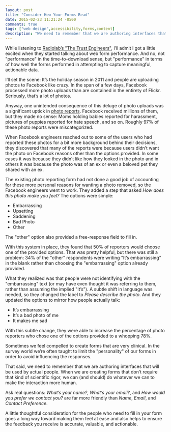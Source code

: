 ```yaml
---
layout: post
title: "Consider How Your Forms Read"
date: 2015-02-23 11:21:24 -0500
comments: true
tags: ["web design",accessibility,forms,content]
description: "We need to remember that we are authoring interfaces that will be used by actual people. When we are creating forms that don’t require that kind of scientific rigor, we can (and should) do whatever we can to make the interaction more human."
---
```


While listening to [Radiolab’s "The Trust Engineers"](http://www.radiolab.org/story/trust-engineers/), I’ll admit I got a little excited when they started talking about web form performance. And no, not "performance" in the time-to-download sense, but "performance" in terms of how well the forms performed in attempting to capture meaningful, actionable data.

<!-- more -->

I’ll set the scene: It’s the holiday season in 2011 and people are uploading photos to Facebook like crazy. In the span of a few days, Facebook processed more photo uploads than are contained in the entirety of Flickr. Seriously, that’s a lot of photos.

Anyway, one unintended consequence of this deluge of photo uploads was a significant uptick in [photo reports](https://www.facebook.com/help/189722821075378). Facebook received millions of them, but they made no sense: Moms holding babies reported for harassment, pictures of puppies reported for hate speech, and so on. Roughly 97% of these photo reports were miscategorized.

When Facebook engineers reached out to some of the users who had reported these photos for a bit more background behind their decisions, they discovered that many of the reports were because users didn’t want the photo on Facebook reasons other than the options provided. In some cases it was because they didn’t like how they looked in the photo and in others it was because the photo was of an ex or even a beloved pet they shared with an ex.

The existing photo reporting form had not done a good job of accounting for these more personal reasons for wanting a photo removed, so the Facebook engineers went to work. They added a step that asked *How does this photo make you feel?* The options were simple:

* Embarrassing
* Upsetting
* Saddening
* Bad Photo
* Other

The "other" option also provided a free-response field to fill in.

With this system in place, they found that 50% of reporters would choose one of the provided options. That was pretty helpful, but there was still a problem: 34% of the "other" respondents were writing "It’s embarrassing" in the blank rather than choosing the "embarrassing" option already provided.

What they realized was that people were not identifying with the "embarrassing" text (or may have even thought it was referring to them, rather than assuming the implied "It’s"). A subtle shift in language was needed, so they changed the label to *Please describe the photo*. And they updated the options to mirror how people actually talk:

* It’s embarrassing
* It’s a bad photo of me
* It makes me sad

With this subtle change, they were able to increase the percentage of photo reporters who chose one of the options provided to a whopping 78%.

Sometimes we feel compelled to create forms that are very clinical. In the survey world we’re often taught to limit the "personality" of our forms in order to avoid influencing the responses.

That said, we need to remember that we are authoring interfaces that will be used by actual people. When we are creating forms that don’t require that kind of scientific rigor, we can (and should) do whatever we can to make the interaction more human. 

Ask real questions: *What’s your name?*, *What’s your email?*, and *How would you prefer we contact you?* are far more friendly than *Name*, *Email*, and *Contact Preference*.

A little thoughtful consideration for the people who need to fill in your form goes a long way toward making them feel at ease and also helps to ensure the feedback you receive is accurate, valuable, and actionable.
